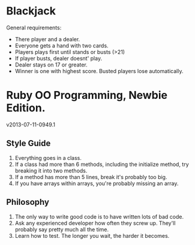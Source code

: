 # Blackjack

General requirements:
* There player and a dealer.
* Everyone gets a hand with two cards.
* Players plays first until stands or busts (>21)
* If player busts, dealer doesnt' play.
* Dealer stays on 17 or greater.
* Winner is one with highest score.  Busted players lose automatically.

# Ruby OO Programming, Newbie Edition.
v2013-07-11-0949.1

## Style Guide
1.  Everything goes in a class.
2.  If a class had more than 6 methods, including the initialize method, try
breaking it into two methods.
3.  If a method has more than 5 lines, break it's probably too big.
4.  If you have arrays within arrays, you're probably missing an array.

## Philosophy
1.  The only way to write good code is to have written lots of bad code.
2.  Ask any experienced developer how often they screw up.  They'll probably say
pretty much all the time.
3.  Learn how to test.  The longer you wait, the harder it becomes.
